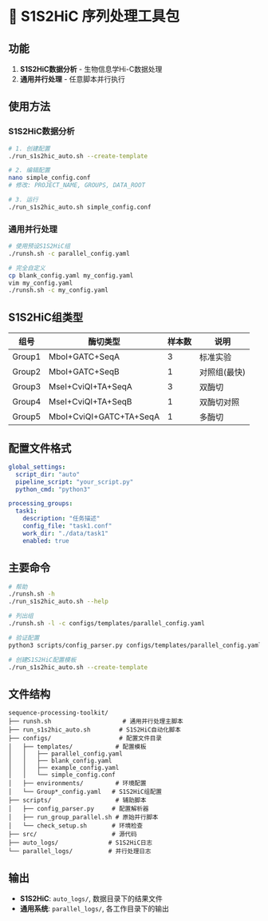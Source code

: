 # 🧬 S1S2HiC 序列处理工具包

## 功能

1. **S1S2HiC数据分析** - 生物信息学Hi-C数据处理
2. **通用并行处理** - 任意脚本并行执行

## 使用方法

### S1S2HiC数据分析

```bash
# 1. 创建配置
./run_s1s2hic_auto.sh --create-template

# 2. 编辑配置
nano simple_config.conf
# 修改: PROJECT_NAME, GROUPS, DATA_ROOT

# 3. 运行
./run_s1s2hic_auto.sh simple_config.conf
```

### 通用并行处理

```bash
# 使用预设S1S2HiC组
./runsh.sh -c parallel_config.yaml

# 完全自定义
cp blank_config.yaml my_config.yaml
vim my_config.yaml
./runsh.sh -c my_config.yaml
```

## S1S2HiC组类型

| 组号 | 酶切类型 | 样本数 | 说明 |
|------|----------|--------|------|
| Group1 | MboI+GATC+SeqA | 3 | 标准实验 |
| Group2 | MboI+GATC+SeqB | 1 | 对照组(最快) |
| Group3 | MseI+CviQI+TA+SeqA | 3 | 双酶切 |
| Group4 | MseI+CviQI+TA+SeqB | 1 | 双酶切对照 |
| Group5 | MboI+CviQI+GATC+TA+SeqA | 1 | 多酶切 |

## 配置文件格式

```yaml
global_settings:
  script_dir: "auto"
  pipeline_script: "your_script.py"
  python_cmd: "python3"

processing_groups:
  task1:
    description: "任务描述"
    config_file: "task1.conf"
    work_dir: "./data/task1"
    enabled: true
```

## 主要命令

```bash
# 帮助
./runsh.sh -h
./run_s1s2hic_auto.sh --help

# 列出组
./runsh.sh -l -c configs/templates/parallel_config.yaml

# 验证配置
python3 scripts/config_parser.py configs/templates/parallel_config.yaml --validate

# 创建S1S2HiC配置模板
./run_s1s2hic_auto.sh --create-template
```

## 文件结构

```
sequence-processing-toolkit/
├── runsh.sh                    # 通用并行处理主脚本
├── run_s1s2hic_auto.sh        # S1S2HiC自动化脚本
├── configs/                   # 配置文件目录
│   ├── templates/            # 配置模板
│   │   ├── parallel_config.yaml
│   │   ├── blank_config.yaml
│   │   ├── example_config.yaml
│   │   └── simple_config.conf
│   ├── environments/         # 环境配置
│   └── Group*_config.yaml   # S1S2HiC组配置
├── scripts/                  # 辅助脚本
│   ├── config_parser.py     # 配置解析器
│   ├── run_group_parallel.sh # 原始并行脚本
│   └── check_setup.sh       # 环境检查
├── src/                     # 源代码
├── auto_logs/              # S1S2HiC日志
└── parallel_logs/          # 并行处理日志
```

## 输出

- **S1S2HiC**: `auto_logs/`, 数据目录下的结果文件
- **通用系统**: `parallel_logs/`, 各工作目录下的输出 